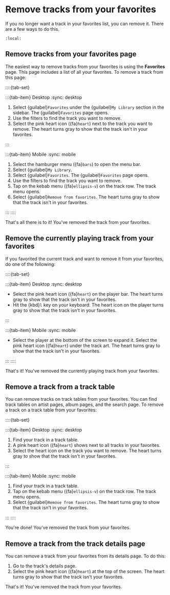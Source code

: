 # Remove tracks from your favorites

If you no longer want a track in your favorites list, you can remove it. There are a few ways to do this.

```{contents}
:local:
```

## Remove tracks from your favorites page

The easiest way to remove tracks from your favorites is using the **Favorites** page. This page includes a list of all your favorites. To remove a track from this page:

::::{tab-set}

:::{tab-item} Desktop
:sync: desktop

1. Select {guilabel}`Favorites` under the {guilabel}`My Library` section in the sidebar. The {guilabel}`Favorites` page opens.
2. Use the filters to find the track you want to remove.
3. Select the pink heart icon ({fa}`heart`) next to the track you want to remove. The heart turns gray to show that the track isn't in your favorites.

:::

:::{tab-item} Mobile
:sync: mobile

1. Select the hamburger menu ({fa}`bars`) to open the menu bar.
2. Select {guilabel}`My Library`.
3. Select {guilabel}`Favorites`. The {guilabel}`Favorites` page opens.
4. Use the filters to find the track you want to remove.
5. Tap on the kebab menu ({fa}`ellipsis-v`) on the track row. The track menu opens.
6. Select {guilabel}`Remove from favorites`. The heart turns gray to show that the track isn't in your favorites.

:::
::::

That's all there is to it! You've removed the track from your favorites.

## Remove the currently playing track from your favorites

If you favorited the current track and want to remove it from your favorites, do one of the following:

::::{tab-set}

:::{tab-item} Desktop
:sync: desktop

- Select the pink heart icon ({fa}`heart`) on the player bar. The heart turns gray to show that the track isn't in your favorites.
- Hit the {kbd}`l` key on your keyboard. The heart icon on the player turns gray to show that the track isn't in your favorites.

:::

:::{tab-item} Mobile
:sync: mobile

- Select the player at the bottom of the screen to expand it. Select the pink heart icon ({fa}`heart`) under the track art. The heart turns gray to show that the track isn't in your favorites.

:::
::::

That's it! You've removed the currently playing track from your favorites.

## Remove a track from a track table

You can remove tracks on track tables from your favorites. You can find track tables on artist pages, album pages, and the search page. To remove a track on a track table from your favorites:

::::{tab-set}

:::{tab-item} Desktop
:sync: desktop

1. Find your track in a track table.
2. A pink heart icon ({fa}`heart`) shows next to all tracks in your favorites.
3. Select the heart icon on the track you want to remove. The heart turns gray to show that the track isn't in your favorites.

:::

:::{tab-item} Mobile
:sync: mobile

1. Find your track in a track table.
2. Tap on the kebab menu ({fa}`ellipsis-v`) on the track row. The track menu opens.
3. Select {guilabel}`Remove from favorites`. The heart turns gray to show that the track isn't in your favorites.

:::
::::

You're done! You've removed the track from your favorites.

## Remove a track from the track details page

You can remove a track from your favorites from its details page. To do this:

1. Go to the track's details page.
2. Select the pink heart icon ({fa}`heart`) at the top of the screen. The heart turns gray to show that the track isn't your favorites.

That's it! You've removed the track from your favorites.
